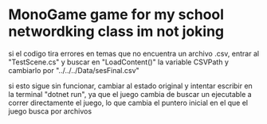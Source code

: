 # MonoGame game for my school networdking class im not joking

si el codigo tira errores en temas que no encuentra un archivo .csv, entrar al "TestScene.cs" y buscar en "LoadContent()" la variable CSVPath y cambiarlo por "../../../Data/sesFinal.csv"

si esto sigue sin funcionar, cambiar al estado original y intentar escribir en la terminal "dotnet run", ya que el juego cambia de buscar un ejecutable a correr directamente el juego, lo que cambia el puntero inicial en el que el juego busca por archivos